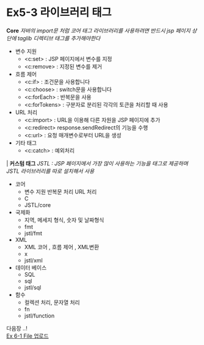 
#  Ex5-3 라이브러리 태그
**Core**
*자바의 import문 처럼 코어 태그 라이브러리를 사용하려면 반드시 jsp 페이지 상단에 taglib 디렉티브 태그를 추가해야한다*
- 변수 지원
	- <c:set> : JSP 페이지에서 변수를 지정
	- <c:remove> : 지정된 변수를 제거
- 흐름 제어
	- <c:if> : 조건문을 사용합니다
	- <c:choose> : switch문을 사용합니다
	- <c:forEach> : 반복문을 사용
	- <c:forTokens> :  구분자로 분리된 각각의 토큰을 처리할 때 사용
-  URL 처리
	- <c:import> : URL을 이용해 다른 자원을 JSP 페이지에 추가
	- <c:redirect>  response.sendRedirect의 기능을 수행
	- <c:url> : 요청 매개변수로부터 URL을 생성
- 기타 태그
	- <c:catch> : 예외처리


|
**커스텀 태그**
*JSTL : JSP 페이지에서 가장 많이 사용하는 기능을 태그로 제공하며 JSTL 라이브러리를 따로 설치해서 사용*
- 코어
	- 변수 지원 반복문 처리 URL 처리
	- C
	- JSTL/core
- 국제화
	- 지역, 메세지 형식, 숫자 및 날짜형식
	-  fmt
	- jstl/fmt
- XML
	- XML 코어 ,  흐름 제어 ,  XML변환
	- x
	- jstl/xml
- 데이터 베이스
	- SQL
	- sql
	- jstl/sql
- 함수
	- 컬렉션 처리, 문자열 처리
	- fn
	- jstl/function


다음장 ..!  
[Ex 6-1 File 업로드](../../sec06/ex01)